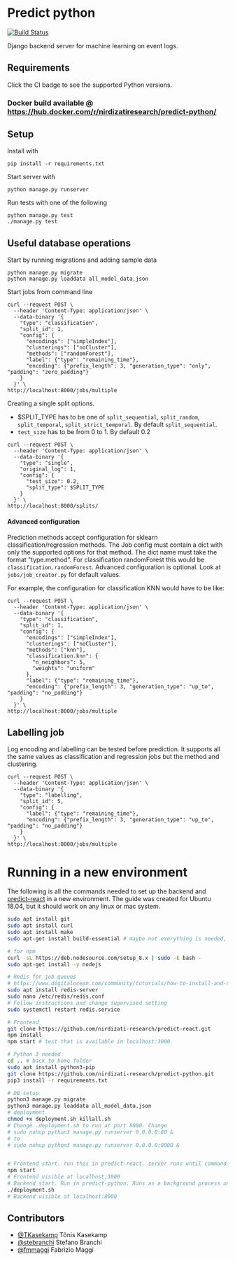 # Predict python

[![Build Status](https://travis-ci.org/nirdizati-research/predict-python.svg?branch=master)](https://travis-ci.org/nirdizati-research/predict-python)

Django backend server for machine learning on event logs.

## Requirements
Click the CI badge to see the supported Python versions.

### Docker build available @ https://hub.docker.com/r/nirdizatiresearch/predict-python/

## Setup

Install with
```commandline
pip install -r requirements.txt
```

Start server with
```commandline
python manage.py runserver
```

Run tests with one of the following
```commandline
python manage.py test
./manage.py test
```

## Useful database operations
Start by running migrations and adding sample data
```commandline
python manage.py migrate
python manage.py loaddata all_model_data.json
```

Start jobs from command line
```commandline
curl --request POST \
  --header 'Content-Type: application/json' \
  --data-binary '{
    "type": "classification",
    "split_id": 1,
    "config": {
      "encodings": ["simpleIndex"],
      "clusterings": ["noCluster"],
      "methods": ["randomForest"],
      "label": {"type": "remaining_time"},
      "encoding": {"prefix_length": 3, "generation_type": "only", "padding": "zero_padding"}
    }
  }' \
http://localhost:8000/jobs/multiple
```

Creating a single split options.

* $SPLIT_TYPE has to be one of `split_sequential`, `split_random`, `split_temporal`, `split_strict_temporal`. By default `split_sequential`.
* `test_size` has to be from 0 to 1. By default 0.2
```commandline
curl --request POST \
  --header 'Content-Type: application/json' \
  --data-binary '{
    "type": "single",
    "original_log": 1, 
    "config": {
      "test_size": 0.2,
      "split_type": $SPLIT_TYPE
    }
  }' \
http://localhost:8000/splits/
```

#### Advanced configuration

Prediction methods accept configuration for sklearn classification/regression methods. 
The Job config must contain a dict with only the supported options for that method. 
The dict name must take the format "type.method". For classification randomForest this would be `classification.randomForest`.
Advanced configuration is optional. Look at `jobs/job_creator.py` for default values.

For example, the configuration for classification KNN would have to be like:

```commandline
curl --request POST \
  --header 'Content-Type: application/json' \
  --data-binary '{
    "type": "classification",
    "split_id": 1,
    "config": {
      "encodings": ["simpleIndex"],
      "clusterings": ["noCluster"],
      "methods": ["knn"],
      "classification.knn": {
        "n_neighbors": 5,
        "weights": "uniform"
      },
      "label": {"type": "remaining_time"},
      "encoding": {"prefix_length": 3, "generation_type": "up_to", "padding": "no_padding"}
    }
  }' \
http://localhost:8000/jobs/multiple
```

## Labelling job
Log encoding and labelling can be tested before prediction. It supports all the same values as classification and 
regression jobs but the method and clustering.

```commandline
curl --request POST \
  --header 'Content-Type: application/json' \
  --data-binary '{
    "type": "labelling",
    "split_id": 5,
    "config": {
      "label": {"type": "remaining_time"},
      "encoding": {"prefix_length": 3, "generation_type": "up_to", "padding": "no_padding"}
    }
  }' \
http://localhost:8000/jobs/multiple
```

# Running in a new environment
The following is all the commands needed to set up the backend and [predict-react](https://github.com/nirdizati-research/predict-react) in a new environment. The guide was created for Ubuntu 18.04, but it should work on any linux or mac system. 

```bash
sudo apt install git
sudo apt install curl
sudo apt install make
sudo apt-get install build-essential # maybe not everything is needed, but at least g++

# for npm
curl -sL https://deb.nodesource.com/setup_8.x | sudo -E bash -
sudo apt-get install -y nodejs

# Redis for job queues
# https://www.digitalocean.com/community/tutorials/how-to-install-and-secure-redis-on-ubuntu-18-04
sudo apt install redis-server
sudo nano /etc/redis/redis.conf
# Follow instructions and change supervised setting
sudo systemctl restart redis.service

# Frontend
git clone https://github.com/nirdizati-research/predict-react.git
npm install
npm start # test that is available in localhost:3000

# Python 3 needed
cd .. # back to home folder
sudo apt install python3-pip
git clone https://github.com/nirdizati-research/predict-python.git
pip3 install -r requirements.txt

# DB setup
python3 manage.py migrate
python3 manage.py loaddata all_model_data.json
# deployment
chmod +x deployment.sh killall.sh
# Change .deployment.sh to run at port 8000. Change 
# sudo nohup python3 manage.py runserver 0.0.0.0:80 &
# to
# sudo nohup python3 manage.py runserver 0.0.0.0:8000 & 


# Frontend start. run this in predict-react. server runs until command exited
npm start
# Frontend visible at localhost:3000
# Backend start. Run in predict-python. Runs as a background process until ./killall.sh is run
./deployment.sh
# Backend visible at localhost:8000
```

## Contributors
- [@TKasekamp](https://github.com/TKasekamp) Tõnis Kasekamp 
- [@stebranchi](https://github.com/stebranchi) Stefano Branchi
- [@fmmaggi](https://github.com/fmmaggi) Fabrizio Maggi
